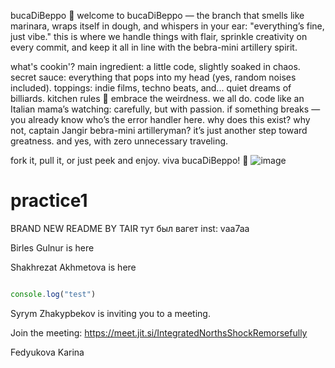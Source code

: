 
bucaDiBeppo 🍝
welcome to bucaDiBeppo — the branch that smells like marinara, wraps itself in dough, and whispers in your ear: "everything’s fine, just vibe." this is where we handle things with flair, sprinkle creativity on every commit, and keep it all in line with the bebra-mini artillery spirit.

what's cookin'?
main ingredient: a little code, slightly soaked in chaos.
secret sauce: everything that pops into my head (yes, random noises included).
toppings: indie films, techno beats, and... quiet dreams of billiards.
kitchen rules 🍕
embrace the weirdness. we all do.
code like an Italian mama’s watching: carefully, but with passion.
if something breaks — you already know who’s the error handler here.
why does this exist?
why not, captain Jangir bebra-mini artilleryman? it’s just another step toward greatness. and yes, with zero unnecessary traveling.

fork it, pull it, or just peek and enjoy. viva bucaDiBeppo! 🍷
![image](https://github.com/user-attachments/assets/5a675153-059c-49f0-bcef-abb8a188d77b)

# practice1

BRAND NEW README BY TAIR
тут был вагет inst: vaa7aa

Birles Gulnur is here

Shakhrezat Akhmetova is here

```js

console.log("test")


```




Syrym Zhakypbekov is inviting you to a meeting.

Join the meeting:
https://meet.jit.si/IntegratedNorthsShockRemorsefully


Fedyukova Karina


